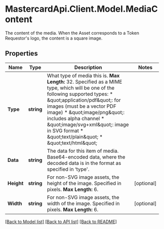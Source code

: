 # MastercardApi.Client.Model.MediaContent
The content of the media. When the Asset corresponds to a Token Requestor's logo, the content is a square image.

## Properties

Name | Type | Description | Notes
------------ | ------------- | ------------- | -------------
**Type** | **string** | What type of media this is. __Max Length:__ 32. Specified as a MIME type, which will be one of the following supported types:  * \&quot;application/pdf\&quot;: for images (must be a vector PDF image)  * \&quot;image/png\&quot;: includes alpha channel  * \&quot;image/svg+xml\&quot;: image in SVG format  * \&quot;text/plain\&quot;  * \&quot;text/html\&quot;  | 
**Data** | **string** | The data for this item of media. Base64-encoded data, where the decoded data is in the format as specified in ‘type&#39;.  | 
**Height** | **string** | For non-SVG image assets, the height of the image. Specified in pixels. __Max Length:__ 6.  | [optional] 
**Width** | **string** | For non-SVG image assets, the width of the image. Specified in pixels. __Max Length:__ 6.  | [optional] 

[[Back to Model list]](../README.md#documentation-for-models) [[Back to API list]](../README.md#documentation-for-api-endpoints) [[Back to README]](../README.md)

